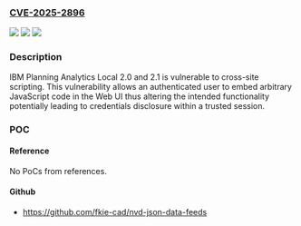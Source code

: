 ### [CVE-2025-2896](https://cve.mitre.org/cgi-bin/cvename.cgi?name=CVE-2025-2896)
![](https://img.shields.io/static/v1?label=Product&message=Planning%20Analytics%20Local&color=blue)
![](https://img.shields.io/static/v1?label=Version&message=%3D%202.0%2C%202.1%20&color=brighgreen)
![](https://img.shields.io/static/v1?label=Vulnerability&message=CWE-79%20Improper%20Neutralization%20of%20Input%20During%20Web%20Page%20Generation%20(XSS%20or%20'Cross-site%20Scripting')&color=brighgreen)

### Description

IBM Planning Analytics Local 2.0 and 2.1 is vulnerable to cross-site scripting. This vulnerability allows an authenticated user to embed arbitrary JavaScript code in the Web UI thus altering the intended functionality potentially leading to credentials disclosure within a trusted session.

### POC

#### Reference
No PoCs from references.

#### Github
- https://github.com/fkie-cad/nvd-json-data-feeds

